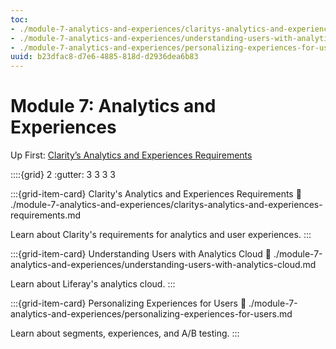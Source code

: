 ```yaml
---
toc:
- ./module-7-analytics-and-experiences/claritys-analytics-and-experiences-requirements.md
- ./module-7-analytics-and-experiences/understanding-users-with-analytics-cloud.md
- ./module-7-analytics-and-experiences/personalizing-experiences-for-users.md
uuid: b23dfac8-d7e6-4885-818d-d2936dea6b83
---
```

# Module 7: Analytics and Experiences

<!--TASK: Write intro material-->


Up First: [Clarity’s Analytics and Experiences Requirements](./module-7-analytics-and-experiences/claritys-analytics-and-experiences-requirements.md)

::::{grid} 2
:gutter: 3 3 3 3

:::{grid-item-card}  Clarity's Analytics and Experiences Requirements
:link: ./module-7-analytics-and-experiences/claritys-analytics-and-experiences-requirements.md

Learn about Clarity's requirements for analytics and user experiences.
:::

:::{grid-item-card}  Understanding Users with Analytics Cloud
:link: ./module-7-analytics-and-experiences/understanding-users-with-analytics-cloud.md

Learn about Liferay's analytics cloud.
:::

:::{grid-item-card}  Personalizing Experiences for Users
:link: ./module-7-analytics-and-experiences/personalizing-experiences-for-users.md

Learn about segments, experiences, and A/B testing.
:::